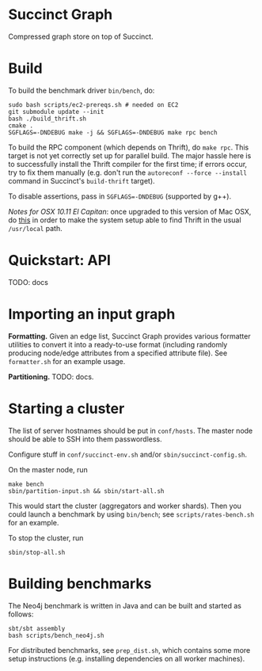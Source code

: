 # Succinct Graph
Compressed graph store on top of Succinct.

# Build
To build the benchmark driver `bin/bench`, do:
```
sudo bash scripts/ec2-prereqs.sh # needed on EC2
git submodule update --init
bash ./build_thrift.sh
cmake .
SGFLAGS=-DNDEBUG make -j && SGFLAGS=-DNDEBUG make rpc bench
```

To build the RPC component (which depends on Thrift), do `make rpc`. This target is not yet correctly set up for parallel build. The major hassle here is to successfully install the Thrift compiler for the first time; if errors occur, try to fix them manually (e.g. don't run the `autoreconf --force --install` command in Succinct's `build-thrift` target).

To disable assertions, pass in `SGFLAGS=-DNDEBUG` (supported by g++).

_Notes for OSX 10.11 El Capitan_: once upgraded to this version of Mac OSX, do [this](http://stackoverflow.com/a/32929012/1165051) in order to make the system setup able to find Thrift in the usual `/usr/local` path.

# Quickstart: API
TODO: docs

# Importing an input graph 
**Formatting.** Given an edge list, Succinct Graph provides various formatter utilities to convert it into a ready-to-use format (including randomly producing node/edge attributes from a specified attribute file). See `formatter.sh` for an example usage.

**Partitioning.** TODO: docs.

# Starting a cluster
The list of server hostnames should be put in `conf/hosts`. The master node should be able to SSH into them passwordless.

Configure stuff in `conf/succinct-env.sh` and/or `sbin/succinct-config.sh`.

On the master node, run 
```
make bench
sbin/partition-input.sh && sbin/start-all.sh
```
This would start the cluster (aggregators and worker shards). Then you could launch a benchmark by using `bin/bench`; see `scripts/rates-bench.sh` for an example.

To stop the cluster, run
```
sbin/stop-all.sh
```

# Building benchmarks
The Neo4j benchmark is written in Java and can be built and started as follows:
```
sbt/sbt assembly
bash scripts/bench_neo4j.sh
```

For distributed benchmarks, see `prep_dist.sh`, which contains some more setup instructions (e.g. installing dependencies on all worker machines).
